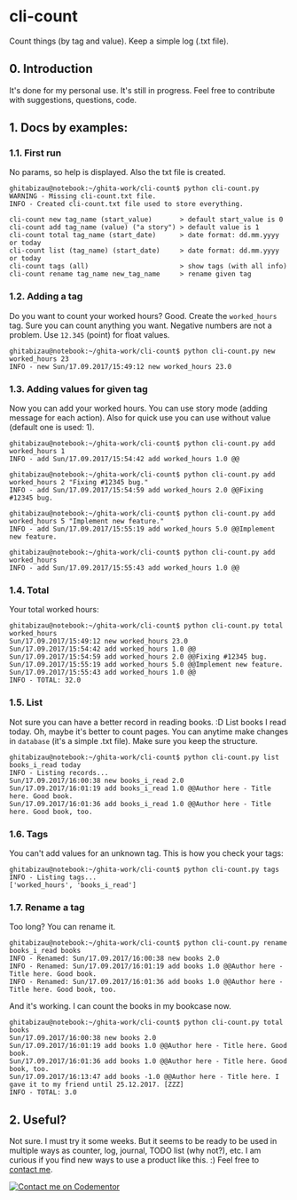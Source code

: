 # cli-count
Count things (by tag and value). Keep a simple log (.txt file).

## 0. Introduction
It's done for my personal use. It's still in progress. Feel free to contribute with suggestions, questions, code.

## 1. Docs by examples:

### 1.1. First run

No params, so help is displayed. Also the txt file is created.

```
ghitabizau@notebook:~/ghita-work/cli-count$ python cli-count.py
WARNING - Missing cli-count.txt file.
INFO - Created cli-count.txt file used to store everything.

cli-count new tag_name (start_value)       > default start_value is 0
cli-count add tag_name (value) ("a story") > default value is 1
cli-count total tag_name (start_date)      > date format: dd.mm.yyyy or today
cli-count list (tag_name) (start_date)     > date format: dd.mm.yyyy or today
cli-count tags (all)                       > show tags (with all info)
cli-count rename tag_name new_tag_name     > rename given tag
```

### 1.2. Adding a tag

Do you want to count your worked hours? Good. Create the `worked_hours` tag. Sure you can count anything you want. Negative numbers are not a problem. Use `12.345` (point) for float values.

```
ghitabizau@notebook:~/ghita-work/cli-count$ python cli-count.py new worked_hours 23
INFO - new Sun/17.09.2017/15:49:12 new worked_hours 23.0
```
### 1.3. Adding values for given tag

Now you can add your worked hours. You can use story mode (adding message for each action). Also for quick use you can use without value (default one is used: 1).

```
ghitabizau@notebook:~/ghita-work/cli-count$ python cli-count.py add worked_hours 1
INFO - add Sun/17.09.2017/15:54:42 add worked_hours 1.0 @@ 

ghitabizau@notebook:~/ghita-work/cli-count$ python cli-count.py add worked_hours 2 "Fixing #12345 bug."
INFO - add Sun/17.09.2017/15:54:59 add worked_hours 2.0 @@Fixing #12345 bug. 

ghitabizau@notebook:~/ghita-work/cli-count$ python cli-count.py add worked_hours 5 "Implement new feature."
INFO - add Sun/17.09.2017/15:55:19 add worked_hours 5.0 @@Implement new feature. 

ghitabizau@notebook:~/ghita-work/cli-count$ python cli-count.py add worked_hours
INFO - add Sun/17.09.2017/15:55:43 add worked_hours 1.0 @@
```

### 1.4. Total

Your total worked hours:

```
ghitabizau@notebook:~/ghita-work/cli-count$ python cli-count.py total worked_hours
Sun/17.09.2017/15:49:12 new worked_hours 23.0 
Sun/17.09.2017/15:54:42 add worked_hours 1.0 @@ 
Sun/17.09.2017/15:54:59 add worked_hours 2.0 @@Fixing #12345 bug. 
Sun/17.09.2017/15:55:19 add worked_hours 5.0 @@Implement new feature. 
Sun/17.09.2017/15:55:43 add worked_hours 1.0 @@ 
INFO - TOTAL: 32.0
```

### 1.5. List

Not sure you can have a better record in reading books. :D List books I read today. Oh, maybe it's better to count pages. You can anytime make changes in `database` (it's a simple .txt file). Make sure you keep the structure.

```
ghitabizau@notebook:~/ghita-work/cli-count$ python cli-count.py list books_i_read today
INFO - Listing records...
Sun/17.09.2017/16:00:38 new books_i_read 2.0 
Sun/17.09.2017/16:01:19 add books_i_read 1.0 @@Author here - Title here. Good book. 
Sun/17.09.2017/16:01:36 add books_i_read 1.0 @@Author here - Title here. Good book, too.
```

### 1.6. Tags

You can't add values for an unknown tag. This is how you check your tags:

```
ghitabizau@notebook:~/ghita-work/cli-count$ python cli-count.py tags
INFO - Listing tags...
['worked_hours', 'books_i_read']
```

### 1.7. Rename a tag

Too long? You can rename it.

```
ghitabizau@notebook:~/ghita-work/cli-count$ python cli-count.py rename books_i_read books
INFO - Renamed: Sun/17.09.2017/16:00:38 new books 2.0 
INFO - Renamed: Sun/17.09.2017/16:01:19 add books 1.0 @@Author here - Title here. Good book. 
INFO - Renamed: Sun/17.09.2017/16:01:36 add books 1.0 @@Author here - Title here. Good book, too. 
```
And it's working. I can count the books in my bookcase now.

```
ghitabizau@notebook:~/ghita-work/cli-count$ python cli-count.py total books
Sun/17.09.2017/16:00:38 new books 2.0
Sun/17.09.2017/16:01:19 add books 1.0 @@Author here - Title here. Good book.
Sun/17.09.2017/16:01:36 add books 1.0 @@Author here - Title here. Good book, too.
Sun/17.09.2017/16:13:47 add books -1.0 @@Author here - Title here. I gave it to my friend until 25.12.2017. [ZZZ]
INFO - TOTAL: 3.0
```

## 2. Useful?

Not sure. I must try it some weeks. But it seems to be ready to be used in multiple ways as counter, log, journal, TODO list (why not?), etc. I am curious if you find new ways to use a product like this. :) Feel free to [contact me](http://ghitab.blogspot.ro/p/contact_15.html).

[![Contact me on Codementor](https://www.codementor.io/m-badges/ghitab/find-me-on-cm-b.svg)](https://www.codementor.io/@ghitab?refer=badge)
